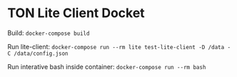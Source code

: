 # TON Lite Client Docket

Build: `docker-compose build`

Run lite-client: `docker-compose run --rm lite test-lite-client -D /data -C /data/config.json`

Run interative bash inside container: `docker-compose run --rm bash`
